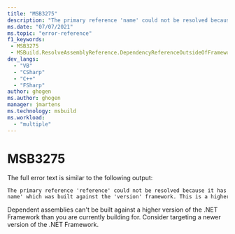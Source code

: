 ```yaml
---
title: "MSB3275"
description: "The primary reference 'name' could not be resolved because it has an indirect dependency on the assembly 'assembly-name' which was built against the 'version' framework. This is a higher version than the currently targeted framework 'version'."
ms.date: "07/07/2021"
ms.topic: "error-reference"
f1_keywords:
 - MSB3275
 - MSBuild.ResolveAssemblyReference.DependencyReferenceOutsideOfFrameworkUsingAttribute
dev_langs:
  - "VB"
  - "CSharp"
  - "C++"
  - "FSharp"
author: ghogen
ms.author: ghogen
manager: jmartens
ms.technology: msbuild
ms.workload:
  - "multiple"
---
```

# MSB3275

The full error text is similar to the following output:

```output
The primary reference 'reference' could not be resolved because it has an indirect dependency on the assembly 'assembly-name' which was built against the 'version' framework. This is a higher version than the currently targeted framework 'version'.
```

Dependent assemblies can't be built against a higher version of the .NET Framework than you are currently building for. Consider targeting a newer version of the .NET Framework.
